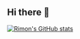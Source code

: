 ## Hi there 👋

<!--
**rimonkayastha/rimonkayastha** is a ✨ _special_ ✨ repository because its `README.md` (this file) appears on your GitHub profile.

Here are some ideas to get you started:

- 🔭 I’m currently working on ...
- 🌱 I’m currently learning ...
- 👯 I’m looking to collaborate on ...
- 🤔 I’m looking for help with ...
- 💬 Ask me about ...
- 📫 How to reach me: ...
- 😄 Pronouns: ...
- ⚡ Fun fact: ...
-->
[![Rimon's GitHub stats](https://github-readme-stats.vercel.app/api?username=rimonkayastha)](https://github.com/rimonkayastha/github-readme-stats)
